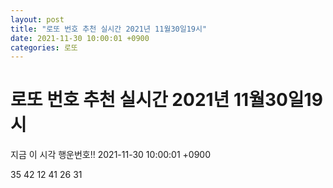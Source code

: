 ```yaml
---
layout: post
title: "로또 번호 추천 실시간 2021년 11월30일19시"
date: 2021-11-30 10:00:01 +0900
categories: 로또
---
```


# 로또 번호 추천 실시간 2021년 11월30일19시

지금 이 시각 행운번호!! 2021-11-30 10:00:01 +0900

 35  42  12  41  26  31 

